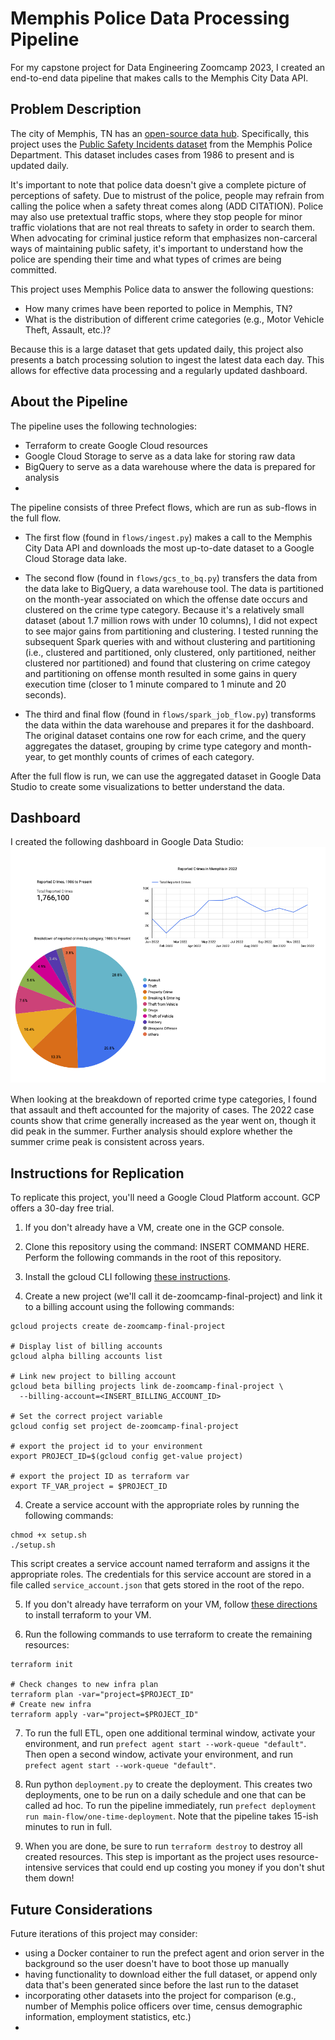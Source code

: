 # Memphis Police Data Processing Pipeline

For my capstone project for Data Engineering Zoomcamp 2023, I created an end-to-end data pipeline that makes calls to the Memphis City Data API.

## Problem Description

The city of Memphis, TN has an [open-source data hub]([url](https://data.memphistn.gov/)). 
Specifically, this project uses the [Public Safety Incidents dataset]([url](https://data.memphistn.gov/Public-Safety/Memphis-Police-Department-Public-Safety-Incidents/ybsi-jur4)) from the Memphis Police Department.
This dataset includes cases from 1986 to present and is updated daily.


It's important to note that police data doesn't give a complete picture of perceptions of safety. Due to mistrust
of the police, people may refrain from calling the police when a safety threat comes along (ADD CITATION). 
Police may also use pretextual traffic stops, where they stop people for minor traffic violations that are not real
threats to safety in order to search them.
When advocating for criminal justice reform that emphasizes non-carceral ways of maintaining public safety, it's important to understand 
how the police are spending their time and what types of crimes are being committed. 


This project uses Memphis Police data to answer the following questions:

- How many crimes have been reported to police in Memphis, TN?
- What is the distribution of different crime categories (e.g., Motor Vehicle Theft, Assault, etc.)?

Because this is a large dataset that gets updated daily, this project also presents a batch processing solution to ingest the latest data each day. This allows for effective data processing and a regularly updated dashboard.


## About the Pipeline 

The pipeline uses the following technologies:
- Terraform to create Google Cloud resources
- Google Cloud Storage to serve as a data lake for storing raw data
- BigQuery to serve as a data warehouse where the data is prepared for analysis
- 

The pipeline consists of three Prefect flows, which are run as sub-flows in the full flow. 
- The first flow (found in `flows/ingest.py`) makes a call to the Memphis City Data API and downloads the most up-to-date dataset to a Google Cloud Storage data lake.


- The second flow (found in `flows/gcs_to_bq.py`) transfers the data from the data lake to BigQuery, a data warehouse tool. The data is partitioned on the month-year associated on which the offense date occurs and clustered on the crime type category. Because it's a relatively small dataset (about 1.7 million rows with under 10 columns), I did not expect to see major gains from partitioning and clustering. I tested running the subsequent Spark queries with and without clustering and partitioning (i.e., clustered and partitioned, only clustered, only partitioned, neither clustered nor partitioned) and found that  clustering on crime categoy and partitioning on offense month resulted in some gains in query execution time (closer to 1 minute compared to 1 minute and 20 seconds). 

- The third and final flow (found in `flows/spark_job_flow.py`) transforms the data within the data warehouse and prepares it for the dashboard. The original dataset contains one row for each crime, and the query aggregates the dataset, grouping by crime type category and month-year, to get monthly counts of crimes of each category.

After the full flow is run, we can use the aggregated dataset in Google Data Studio to create some visualizations to better understand the data.

## Dashboard

I created the following dashboard in Google Data Studio:
![image](images/Monthly_Crime_Type_Counts_Memphis_PD.png)

When looking at the breakdown of reported crime type categories, I found that assault and theft accounted for the majority of cases. The 2022 case counts show that crime generally increased as the year went on, though it did peak in the summer. Further analysis should explore whether the summer crime peak is consistent across years.

## Instructions for Replication

To replicate this project, you'll need a Google Cloud Platform account. GCP offers a 30-day free trial. 

1. If you don't already have a VM, create one in the GCP console.
2. Clone this repository using the command: INSERT COMMAND HERE. Perform the following commands in the root of this repository.

2. Install the gcloud CLI following [these instructions](https://cloud.google.com/sdk/docs/install-sdk#installing_the_latest_version).

3. Create a new project (we'll call it de-zoomcamp-final-project) and link it to a billing account using the following commands:

```
gcloud projects create de-zoomcamp-final-project

# Display list of billing accounts
gcloud alpha billing accounts list

# Link new project to billing account
gcloud beta billing projects link de-zoomcamp-final-project \
  --billing-account=<INSERT_BILLING_ACCOUNT_ID>
  
# Set the correct project variable
gcloud config set project de-zoomcamp-final-project

# export the project id to your environment
export PROJECT_ID=$(gcloud config get-value project)

# export the project ID as terraform var
export TF_VAR_project = $PROJECT_ID

```

4. Create a service account with the appropriate roles by running the following commands:
```
chmod +x setup.sh
./setup.sh
```
This script creates a service account named terraform and assigns it the appropriate roles.
The credentials for this service account are stored in a file called `service_account.json` that gets stored
in the root of the repo.

5. If you don't already have terraform on your VM, follow [these directions](https://github.com/robertpeteuil/terraform-installer#download-and-use-locally) to install terraform to your VM.

6. Run the following commands to use terraform to create the remaining resources:
```
terraform init

# Check changes to new infra plan
terraform plan -var="project=$PROJECT_ID"
# Create new infra
terraform apply -var="project=$PROJECT_ID"
```

7. To run the full ETL, open one additional terminal window, activate your environment, and run `prefect agent start --work-queue "default"`. Then open a second window, activate your environment, and run `prefect agent start --work-queue "default"`. 
8. Run python `deployment.py` to create the deployment. This creates two deployments, one to be run on a daily schedule and one that can be called ad hoc. To run the pipeline immediately, run `prefect deployment run main-flow/one-time-deployment`. Note that the pipeline takes 15-ish minutes to run in full.

99. When you are done, be sure to run `terraform destroy` to destroy all created resources. This step is important as the project uses resource-intensive services that could end up costing you money if you don't shut them down! 


## Future Considerations

Future iterations of this project may consider:
 - using a Docker container to run the prefect agent and orion server in the background so the user doesn't have to boot those up manually
 - having functionality to download either the full dataset, or append only data that's been generated since before the last run to the dataset
 - incorporating other datasets into the project for comparison (e.g., number of Memphis police officers over time, census demographic information, employment statistics, etc.)
 -

